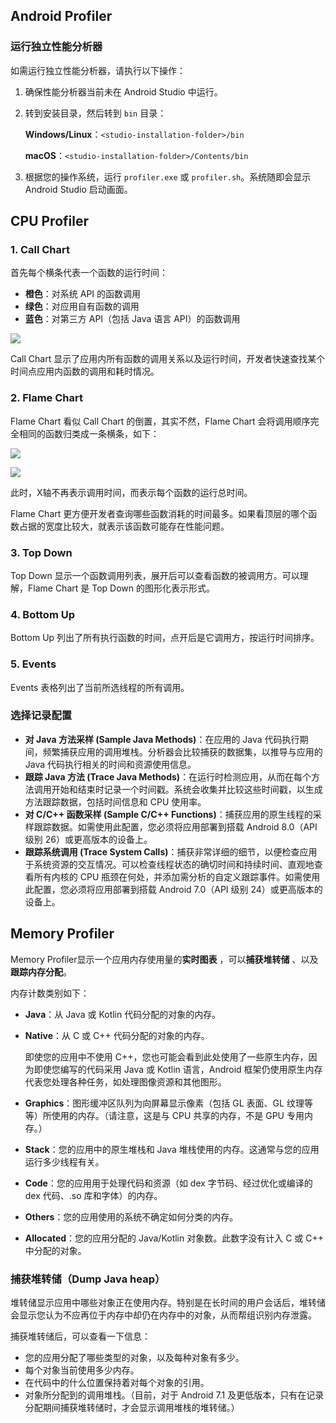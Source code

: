 ## Android Profiler

### 运行独立性能分析器

如需运行独立性能分析器，请执行以下操作：

1. 确保性能分析器当前未在 Android Studio 中运行。

2. 转到安装目录，然后转到 `bin` 目录：

   **Windows/Linux**：`<studio-installation-folder>/bin`

   **macOS**：`<studio-installation-folder>/Contents/bin`

3. 根据您的操作系统，运行 `profiler.exe` 或 `profiler.sh`。系统随即会显示 Android Studio 启动画面。





## CPU Profiler

### 1. Call Chart

首先每个横条代表一个函数的运行时间：

- **橙色**：对系统 API 的函数调用
- **绿色**：对应用自有函数的调用
- **蓝色**：对第三方 API（包括 Java 语言 API）的函数调用

![](../../images/android/android_profiler_call_chart.png)

Call Chart 显示了应用内所有函数的调用关系以及运行时间，开发者快速查找某个时间点应用内函数的调用和耗时情况。



### 2. Flame Chart

Flame Chart 看似 Call Chart 的倒置，其实不然，Flame Chart 会将调用顺序完全相同的函数归类成一条横条，如下：

![](../../images/android/android_profiler_call_chart_2.png)

![](../../images/android/android_profiler_flame_chart.png)

此时，X轴不再表示调用时间，而表示每个函数的运行总时间。

Flame Chart 更方便开发者查询哪些函数消耗的时间最多。如果看顶层的哪个函数占据的宽度比较大，就表示该函数可能存在性能问题。

### 3. Top Down

Top Down 显示一个函数调用列表，展开后可以查看函数的被调用方。可以理解，Flame Chart 是 Top Down 的图形化表示形式。

### 4. Bottom Up

Bottom Up 列出了所有执行函数的时间，点开后是它调用方，按运行时间排序。

### 5. Events

Events 表格列出了当前所选线程的所有调用。



### 选择记录配置

- **对 Java 方法采样 (Sample Java Methods)**：在应用的 Java 代码执行期间，频繁捕获应用的调用堆栈。分析器会比较捕获的数据集，以推导与应用的 Java 代码执行相关的时间和资源使用信息。
- **跟踪 Java 方法 (Trace Java Methods)**：在运行时检测应用，从而在每个方法调用开始和结束时记录一个时间戳。系统会收集并比较这些时间戳，以生成方法跟踪数据，包括时间信息和 CPU 使用率。
- **对 C/C++ 函数采样 (Sample C/C++ Functions)**：捕获应用的原生线程的采样跟踪数据。如需使用此配置，您必须将应用部署到搭载 Android 8.0（API 级别 26）或更高版本的设备上。
- **跟踪系统调用 (Trace System Calls)**：捕获非常详细的细节，以便检查应用于系统资源的交互情况。可以检查线程状态的确切时间和持续时间、直观地查看所有内核的 CPU 瓶颈在何处，并添加需分析的自定义跟踪事件。如需使用此配置，您必须将应用部署到搭载 Android 7.0（API 级别 24）或更高版本的设备上。



## Memory Profiler

Memory Profiler显示一个应用内存使用量的**实时图表** ，可以**捕获堆转储** 、以及**跟踪内存分配**。

内存计数类别如下：

- **Java**：从 Java 或 Kotlin 代码分配的对象的内存。

- **Native**：从 C 或 C++ 代码分配的对象的内存。

  即使您的应用中不使用 C++，您也可能会看到此处使用了一些原生内存，因为即使您编写的代码采用 Java 或 Kotlin 语言，Android 框架仍使用原生内存代表您处理各种任务，如处理图像资源和其他图形。

- **Graphics**：图形缓冲区队列为向屏幕显示像素（包括 GL 表面、GL 纹理等等）所使用的内存。（请注意，这是与 CPU 共享的内存，不是 GPU 专用内存。）

- **Stack**：您的应用中的原生堆栈和 Java 堆栈使用的内存。这通常与您的应用运行多少线程有关。

- **Code**：您的应用用于处理代码和资源（如 dex 字节码、经过优化或编译的 dex 代码、.so 库和字体）的内存。

- **Others**：您的应用使用的系统不确定如何分类的内存。

- **Allocated**：您的应用分配的 Java/Kotlin 对象数。此数字没有计入 C 或 C++ 中分配的对象。



### 捕获堆转储（Dump Java heap）

堆转储显示应用中哪些对象正在使用内存。特别是在长时间的用户会话后，堆转储会显示您认为不应再位于内存中却仍在内存中的对象，从而帮组识别内存泄露。

捕获堆转储后，可以查看一下信息：

- 您的应用分配了哪些类型的对象，以及每种对象有多少。
- 每个对象当前使用多少内存。
- 在代码中的什么位置保持着对每个对象的引用。
- 对象所分配到的调用堆栈。（目前，对于 Android 7.1 及更低版本，只有在记录分配期间捕获堆转储时，才会显示调用堆栈的堆转储。）



